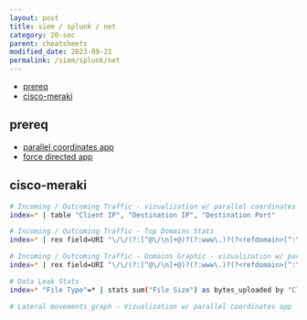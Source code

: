 ```yaml
---
layout: post
title: siem / splunk / net
category: 20-soc
parent: cheatsheets
modified_date: 2023-09-21
permalink: /siem/splunk/net
---
```


<!-- vscode-markdown-toc -->
* [prereq](#prereq)
* [cisco-meraki](#cisco-meraki)

<!-- vscode-markdown-toc-config
	numbering=false
	autoSave=true
	/vscode-markdown-toc-config -->
<!-- /vscode-markdown-toc -->

## <a name='prereq'></a>prereq
-  [parallel coordinates app](https://splunkbase.splunk.com/app/3767/#/details)
-  [force directed app](https://splunkbase.splunk.com/app/3137/)

## <a name='cisco-meraki'></a>cisco-meraki
```bash
# Incoming / Outcoming Traffic - vizualization w/ parallel coordinates app
index=* | table "Client IP", "Destination IP", "Destination Port"

# Incoming / Outcoming Traffic - Top Domains Stats
index=* | rex field=URI "\/\/(?:[^@\/\n]+@)?(?:www\.)?(?<refdomain>[^:\/\n]+)"

# Incoming / Outcoming Traffic - Domains Graphic - vizualization w/ parallel coordinates app
index=* | rex field=URI "\/\/(?:[^@\/\n]+@)?(?:www\.)?(?<refdomain>[^:\/\n]+)"| stats count by refdomain | sort - count

# Data Leak Stats
index=* "File Type"=* | stats sum("File Size") as bytes_uploaded by "Client IP", "Destination IP", "Destination Port"| eval MB_uploaded = ((bytes_uploaded/1024)/1024) | table "Client IP", "Destination IP", "Destination Port", MB_uploaded | sort - MB_uploaded

# Lateral movements graph - Vizualization w/ parallel coordinates app
```
